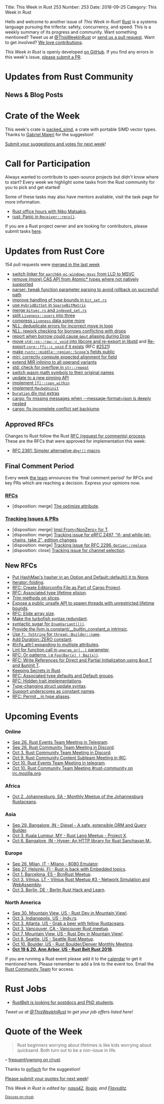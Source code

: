 Title: This Week in Rust 253
Number: 253
Date: 2018-09-25
Category: This Week in Rust

Hello and welcome to another issue of *This Week in Rust*!
[Rust](http://rust-lang.org) is a systems language pursuing the trifecta: safety, concurrency, and speed.
This is a weekly summary of its progress and community.
Want something mentioned? Tweet us at [@ThisWeekInRust](https://twitter.com/ThisWeekInRust) or [send us a pull request](https://github.com/cmr/this-week-in-rust).
Want to get involved? [We love contributions](https://github.com/rust-lang/rust/blob/master/CONTRIBUTING.md).

*This Week in Rust* is openly developed [on GitHub](https://github.com/cmr/this-week-in-rust).
If you find any errors in this week's issue, [please submit a PR](https://github.com/cmr/this-week-in-rust/pulls).

# Updates from Rust Community

## News & Blog Posts

# Crate of the Week

This week's crate is [packed_simd](https://github.com/rust-lang-nursery/packed_simd), a crate with portable SIMD vector types. Thanks to [Gabriel Majeri](https://users.rust-lang.org/t/crate-of-the-week/2704/456) for the suggestion!

[Submit your suggestions and votes for next week][submit_crate]!

[submit_crate]: https://users.rust-lang.org/t/crate-of-the-week/2704

# Call for Participation

Always wanted to contribute to open-source projects but didn't know where to start?
Every week we highlight some tasks from the Rust community for you to pick and get started!

Some of these tasks may also have mentors available, visit the task page for more information.

* [Rust office hours with Niko Matsakis](http://smallcultfollowing.com/babysteps/blog/2018/09/12/rust-office-hours/).
* [rust: Panic in `Receiver::recv()`](https://github.com/rust-lang/rust/issues/39364).

If you are a Rust project owner and are looking for contributors, please submit tasks [here][guidelines].

[guidelines]: https://users.rust-lang.org/t/twir-call-for-participation/4821

# Updates from Rust Core

154 pull requests were [merged in the last week][merged]

[merged]: https://github.com/search?q=is%3Apr+org%3Arust-lang+is%3Amerged+merged%3A2018-09-17..2018-09-24

* [switch linker for `aarch64-pc-windows-msvc` from LLD to MSVC](https://github.com/rust-lang/rust/pull/54290)
* [remove (more) CAS API from Atomic* types where not natively supported](https://github.com/rust-lang/rust/pull/54280)
* [parser: tweak function parameter parsing to avoid rollback on succesfull path](https://github.com/rust-lang/rust/pull/54415)
* [improve handling of type bounds in `bit_set.rs`](https://github.com/rust-lang/rust/pull/54370)
* [use `HybridBitSet` in `SparseBitMatrix`](https://github.com/rust-lang/rust/pull/54318)
* [merge `bitvec.rs` and `indexed_set.rs`](https://github.com/rust-lang/rust/pull/54286)
* [split `Liveness::users` into three](https://github.com/rust-lang/rust/pull/54211)
* [compress `Liveness` data some more](https://github.com/rust-lang/rust/pull/54420)
* [NLL: deduplicate errors for incorrect move in loop](https://github.com/rust-lang/rust/pull/53995)
* [NLL: rework checking for borrows conflicting with drops](https://github.com/rust-lang/rust/pull/54509)
* [report when borrow could cause `&mut` aliasing during Drop](https://github.com/rust-lang/rust/pull/54310)
* [move `std::os::raw::c_void` into libcore and re-export in libstd](https://github.com/rust-lang/rust/pull/53910) and
  [Re-export `core::ffi::c_void` if it exists](https://github.com/rust-lang/libc/pull/1082) (RFC [#2521](https://github.com/rust-lang/rfcs/pull/2521))
* [make `rustc::middle::region::Scope`'s fields public](https://github.com/rust-lang/rust/pull/54260)
* [miri: correctly compute expected alignment for field](https://github.com/rust-lang/rust/pull/54298)
* [extend MIR inlining to all operand variants](https://github.com/rust-lang/rust/pull/54416)
* [std: check for overflow in `str::repeat`](https://github.com/rust-lang/rust/pull/54399)
* [switch wasm math symbols to their original names](https://github.com/rust-lang/rust/pull/54257)
* [update to a new pinning API](https://github.com/rust-lang/rust/pull/53877)
* [implement `[T]::copy_within`](https://github.com/rust-lang/rust/pull/53652)
* [implement `MaybeUninit`](https://github.com/rust-lang/rust/pull/53508)
* [`Duration` div mul extras](https://github.com/rust-lang/rust/pull/52813)
* [cargo: fix missing messages when --message-format=json is deeply nested](https://github.com/rust-lang/cargo/pull/6081)
* [cargo: fix incomplete conflict set backjump](https://github.com/rust-lang/cargo/pull/5988)

## Approved RFCs

Changes to Rust follow the Rust [RFC (request for comments)
process](https://github.com/rust-lang/rfcs#rust-rfcs). These
are the RFCs that were approved for implementation this week:

* [RFC 2361: Simpler alternative `dbg!()` macro](https://github.com/rust-lang/rfcs/pull/2361).

## Final Comment Period

Every week [the team](https://www.rust-lang.org/team.html) announces the
'final comment period' for RFCs and key PRs which are reaching a
decision. Express your opinions now.

### [RFCs](https://github.com/rust-lang/rfcs/labels/final-comment-period)

* [disposition: merge] [The optimize attribute](https://github.com/rust-lang/rfcs/pull/2412).

### [Tracking Issues & PRs](https://github.com/rust-lang/rust/labels/final-comment-period)

* [disposition: merge] [Impl From<NonZero<T>> for T](https://github.com/rust-lang/rust/pull/54240).
* [disposition: merge] [Tracking issue for eRFC 2497, "if- and while-let-chains, take 2", edition changes](https://github.com/rust-lang/rust/issues/53668).
* [disposition: merge] [Tracking issue for RFC 2296, `Option::replace`](https://github.com/rust-lang/rust/issues/51998).
* [disposition: close] [Tracking issue for channel selection](https://github.com/rust-lang/rust/issues/27800).

## New RFCs

* [Put HashMap's hasher in an Option and Default::default() it to None](https://github.com/rust-lang/rfcs/issues/2551).
* [Iterator::folding](https://github.com/rust-lang/rfcs/issues/2550).
* [RFC: Create Editorconfig File as Part of Cargo Project](https://github.com/rust-lang/rfcs/pull/2549).
* [RFC: Associated type lifetime elision](https://github.com/rust-lang/rfcs/pull/2548).
* [Trim methods on slices](https://github.com/rust-lang/rfcs/issues/2547).
* [Expose a public unsafe API to spawn threads with unrestricted lifetime bounds](https://github.com/rust-lang/rfcs/issues/2546).
* [RFC: Elide array size](https://github.com/rust-lang/rfcs/pull/2545).
* [Make the turbofish syntax redundant](https://github.com/rust-lang/rfcs/pull/2544).
* [syntactic sugar for `EnumVariant(())`](https://github.com/rust-lang/rfcs/issues/2543).
* [Provide the llvm.is.constant/__builtin_constant_p intrinsic](https://github.com/rust-lang/rfcs/issues/2542).
* [Use `T: ToString` for `thread::Builder::name`](https://github.com/rust-lang/rfcs/pull/2541).
* [Add Duration::ZERO constant](https://github.com/rust-lang/rfcs/issues/2540).
* [#[cfg_attr] expanding to multiple attributes](https://github.com/rust-lang/rfcs/pull/2539).
* [Lint for function call in `unwrap_or(..)` parameter](https://github.com/rust-lang/rfcs/issues/2536).
* [RFC: Or patterns, i.e `Foo(Bar(x) | Baz(x))`](https://github.com/rust-lang/rfcs/pull/2535).
* [RFC: Write References for Direct and Partial Initialization using &out T and &uninit T](https://github.com/rust-lang/rfcs/pull/2534).
* [Keeping Secrets in Rust](https://github.com/rust-lang/rfcs/issues/2533).
* [RFC: Associated type defaults and Default groups](https://github.com/rust-lang/rfcs/pull/2532).
* [RFC: Hidden trait implementations](https://github.com/rust-lang/rfcs/pull/2529).
* [Type-changing struct update syntax](https://github.com/rust-lang/rfcs/pull/2528).
* [Support underscores as constant names](https://github.com/rust-lang/rfcs/pull/2526).
* [RFC: Permit _ in type aliases](https://github.com/rust-lang/rfcs/pull/2524).

# Upcoming Events

### Online

* [Sep 26. Rust Events Team Meeting in Telegram](https://t.me/joinchat/EkKINhHCgZ9llzvPidOssA).
* [Sep 26. Rust Community Team Meeting in Discord](https://discordapp.com/channels/442252698964721669/443773747350994945).
* [Oct 3. Rust Community Team Meeting in Discord](https://discordapp.com/channels/442252698964721669/443773747350994945).
* [Oct 9. Rust Community Content Subteam Meeting in IRC](https://www.google.com/url?q=http%3A%2F%2Firc.mozilla.org&amp;sa=D&amp;usd=2&amp;usg=AFQjCNFzDENVr8E_TntlyEAFQlsfwEPMKA).
* [Oct 10. Rust Events Team Meeting in telegram](https://t.me/joinchat/EkKINhHCgZ9llzvPidOssA).
* [Oct 10. Rust Community Team Meeting #rust-community on irc.mozilla.org](http://irc.mozilla.org).

### Africa

* [Oct 2. Johannesburg, SA - Monthly Meetup of the Johannesburg Rustaceans](https://www.meetup.com/Johannesburg-Rust-Meetup/events/cpblrnyxnbdb/).

### Asia

* [Sep 29. Bangalore, IN - Diesel - A safe, extensible ORM and Query Builder](https://www.meetup.com/rustox/events/250769067/).
* [Oct 3. Kuala Lumpur, MY - Rust Lang Meetup - Project X](https://www.facebook.com/events/190938831689130/).
* [Oct 6. Bangalore, IN - Hyper: An HTTP library for Rust Sanchayan M.](https://www.meetup.com/rustox/).

### Europe

* [Sep 26. Milan, IT - Milano - 8080 Emulator](https://www.meetup.com/rust-language-milano/events/254832595/).
* [Sep 27. Helsinki, FI - Rust is back with Embedded topics](https://www.meetup.com/Finland-Rust-Meetup/events/254758208/).
* [Oct 1. Barcelona, ES - BcnRust Meetup](https://www.meetup.com/BcnRust/events/254655075/).
* [Oct 3. Vilnius, LT - Vilnius Rust Meetup #3 - Network Simulation and WebAssembly](https://www.meetup.com/Rust-in-Vilnius/events/254403141/).
* [Oct 3. Berlin, DE - Berlin Rust Hack and Learn](https://www.meetup.com/opentechschool-berlin/events/xkdlvpyxnbfb/).

### North America

* [Sep 30. Mountain View, US - Rust Dev in Mountain View!](https://www.meetup.com/Rust-Dev-in-Mountain-View/events/glnfcpyxmbnc/).
* [Oct 3. Indianopolis, US - Indy.rs](https://www.meetup.com/indyrs/events/mffbtpyxnbfb/).
* [Oct 3. Atlanta, US - Grab a beer with fellow Rustaceans](https://www.meetup.com/Rust-ATL/events/cbcmbqyxnbfb/).
* [Oct 3. Vancouver, CA - Vancouver Rust meetup](https://www.meetup.com/Vancouver-Rust/events/dqldspyxnbfb/).
* [Oct 7. Mountain View, US - Rust Dev in Mountain View!](https://www.meetup.com/Rust-Dev-in-Mountain-View).
* [Oct 8. Seattle, US  - Seattle Rust Meetup](http://www.meetup.com/Seattle-Rust-Meetup/).
* [Oct 10. Boulder, US - Rust Boulder/Denver Monthly Meeting](http://www.meetup.com/Rust-Boulder-Denver/ ).
* **[Oct 19 & 20. Ann Arbor, US - Rust Belt Rust 2018](https://rust-belt-rust.com/).**


If you are running a Rust event please add it to the [calendar] to get
it mentioned here. Please remember to add a link to the event too.
Email the [Rust Community Team][community] for access.

[calendar]: https://www.google.com/calendar/embed?src=apd9vmbc22egenmtu5l6c5jbfc%40group.calendar.google.com
[community]: mailto:community-team@rust-lang.org

# Rust Jobs

* [RustBelt is looking for postdocs and PhD students](https://plv.mpi-sws.org/rustbelt/#positions).

*Tweet us at [@ThisWeekInRust](https://twitter.com/ThisWeekInRust) to get your job offers listed here!*

# Quote of the Week

> Rust beginners worrying about lifetimes is like kids worrying about quicksand. Both turn out to be a non-issue in life.

– [frequentlywrong on r/rust](https://www.reddit.com/r/rust/comments/9i3xng/anyone_else_not_using_rust_until_nll/e6gsy90/).

Thanks to [pyfisch](https://users.rust-lang.org/t/twir-quote-of-the-week/328/562) for the suggestion!

[Please submit your quotes for next week](http://users.rust-lang.org/t/twir-quote-of-the-week/328)!

*This Week in Rust is edited by: [nasa42](https://github.com/nasa42), [llogiq](https://github.com/llogiq), and [Flavsditz](https://github.com/Flavsditz).*

<small>[Discuss on r/rust]().</small>
